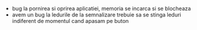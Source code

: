 - bug la pornirea si oprirea aplicatiei, memoria se incarca si se blocheaza
- avem un bug la ledurile de la semnalizare
trebuie sa se stinga leduri indiferent de momentul cand apasam pe buton
